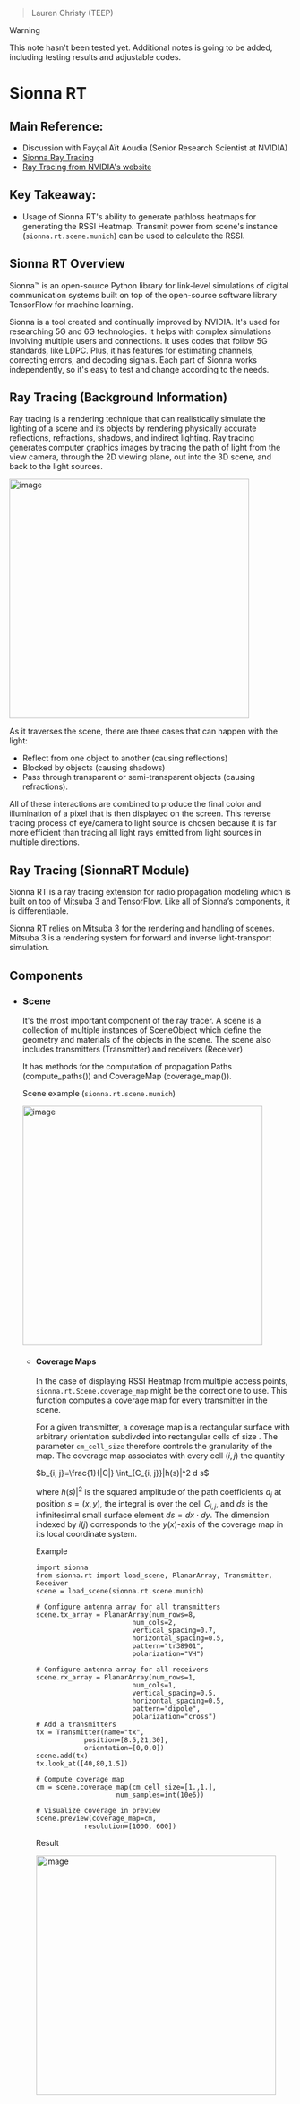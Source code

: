 >Lauren Christy (TEEP)

> [!WARNING]
> This note hasn't been tested yet. Additional notes is going to be added, including testing results and adjustable codes.

# Sionna RT

## Main Reference:
- Discussion with Fayçal Aït Aoudia (Senior Research Scientist at NVIDIA)
- [Sionna Ray Tracing](https://nvlabs.github.io/sionna/api/rt.html#coverage-map)
- [Ray Tracing from NVIDIA's website](https://developer.nvidia.com/discover/ray-tracing)

## Key Takeaway:
- Usage of Sionna RT's ability to generate pathloss heatmaps for generating the RSSI Heatmap. Transmit power from scene's instance (`sionna.rt.scene.munich`) can be used to calculate the RSSI.

## Sionna RT Overview
Sionna™ is an open-source Python library for link-level simulations of digital communication systems built on top of the open-source software library TensorFlow for machine learning.

Sionna is a tool created and continually improved by NVIDIA. It's used for researching 5G and 6G technologies. It helps with complex simulations involving multiple users and connections. It uses codes that follow 5G standards, like LDPC. Plus, it has features for estimating channels, correcting errors, and decoding signals. Each part of Sionna works independently, so it's easy to test and change according to the needs.

## Ray Tracing (Background Information)
Ray tracing is a rendering technique that can realistically simulate the lighting of a scene and its objects by rendering physically accurate reflections, refractions, shadows, and indirect lighting. Ray tracing generates computer graphics images by tracing the path of light from the view camera, through the 2D viewing plane, out into the 3D scene, and back to the light sources. 

<img width="428" alt="image" src="https://github.com/bmw-ece-ntust/internship/blob/2024-TEEP-11-Lauren/images/raytracing.jpeg">


As it traverses the scene, there are three cases that can happen with the light:
- Reflect from one object to another (causing reflections)
- Blocked by objects (causing shadows)
- Pass through transparent or semi-transparent objects (causing refractions).
  
All of these interactions are combined to produce the final color and illumination of a pixel that is then displayed on the screen. This reverse tracing process of eye/camera to light source is chosen because it is far more efficient than tracing all light rays emitted from light sources in multiple directions.

## Ray Tracing (SionnaRT Module)
Sionna RT is a ray tracing extension for radio propagation modeling which is built on top of Mitsuba 3 and TensorFlow. Like all of Sionna’s components, it is differentiable. 

Sionna RT relies on Mitsuba 3 for the rendering and handling of scenes. Mitsuba 3 is a rendering system for forward and inverse light-transport simulation.

## Components

- ### Scene
  
  It's the most important component of the ray tracer. A scene is a collection of multiple instances of SceneObject which define the geometry and materials of the objects in the scene. The scene also includes transmitters (Transmitter) and receivers (Receiver)
  
  It has methods for the computation of propagation Paths (compute_paths()) and CoverageMap (coverage_map()).

  Scene example (`sionna.rt.scene.munich`) 

  <img width="428" alt="image" src="https://github.com/bmw-ece-ntust/internship/blob/2024-TEEP-11-Lauren/images/munich.png">

  - #### Coverage Maps
    
    In the case of displaying RSSI Heatmap from multiple access points, `sionna.rt.Scene.coverage_map` might be the correct one to use. This function computes a coverage map for every transmitter in the scene.

    For a given transmitter, a coverage map is a rectangular surface with arbitrary orientation subdivded into rectangular cells of size . The parameter `cm_cell_size` therefore controls the granularity of the map. The coverage map associates with every cell $(i,j)$ the quantity
    
    $b_{i, j}=\frac{1}{|C|} \int_{C_{i, j}}|h(s)|^2 d s$

    where $h(s)|^2$ is the squared amplitude of the path coefficients $a_{i}$ at position $s = (x,y)$, the integral is over the cell $C_{i, j}$, and $ds$ is the infinitesimal small surface element $d s=d x \cdot d y$. The dimension indexed by $i(j)$ corresponds to the $y(x)$-axis of the coverage map in its local coordinate system.

    Example
    ```
    import sionna
    from sionna.rt import load_scene, PlanarArray, Transmitter, Receiver
    scene = load_scene(sionna.rt.scene.munich)

    # Configure antenna array for all transmitters
    scene.tx_array = PlanarArray(num_rows=8,
                            num_cols=2,
                            vertical_spacing=0.7,
                            horizontal_spacing=0.5,
                            pattern="tr38901",
                            polarization="VH")

    # Configure antenna array for all receivers
    scene.rx_array = PlanarArray(num_rows=1,
                            num_cols=1,
                            vertical_spacing=0.5,
                            horizontal_spacing=0.5,
                            pattern="dipole",
                            polarization="cross")
    # Add a transmitters
    tx = Transmitter(name="tx",
                position=[8.5,21,30],
                orientation=[0,0,0])
    scene.add(tx)
    tx.look_at([40,80,1.5])

    # Compute coverage map
    cm = scene.coverage_map(cm_cell_size=[1.,1.],
                        num_samples=int(10e6))

    # Visualize coverage in preview
    scene.preview(coverage_map=cm,
                resolution=[1000, 600])
    ```

    Result

    <img width="428" alt="image" src="https://github.com/bmw-ece-ntust/internship/blob/2024-TEEP-11-Lauren/images/coverage_map_preview.png">
